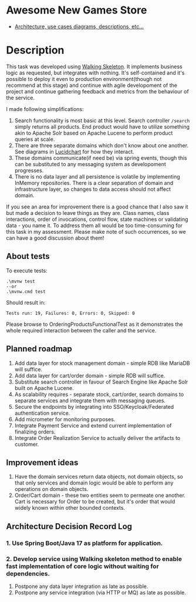 # Awesome New Games Store

- [Architecture, use cases diagrams, descriptions, etc...](https://lucid.app/documents/embedded/96433f6b-1c33-42f8-83c4-fd91e4b9bf1d?invitationId=inv_89fc0898-9909-44bb-8504-364d9ff65afe#)

# Description
This task was developed using [Walking Skeleton](https://wiki.c2.com/?WalkingSkeleton). It implements business logic as requested,
but integrates with nothing. It's self-contained and it's possible to deploy it even to production environment(though not recommend at this stage)
and continue with agile developoment of the project and continue gathering feedback and metrics from the behaviour of the service.

I made following simplifications:
1. Search functionality is most basic at this level. Search controller `/search` simply returns all products. 
End product would have to utilize something akin to Apache Solr based on Apache Lucene to perform product queries at scale.
2. There are three separate domains which don't know about one another. 
See diagrams in [Lucidchart]((https://lucid.app/documents/embedded/96433f6b-1c33-42f8-83c4-fd91e4b9bf1d?invitationId=inv_89fc0898-9909-44bb-8504-364d9ff65afe#)) for how they interact.
3. These domains communicate(if need be) via spring events, though this can be substituted to any messaging system as developoment progresses.
4. There is no data layer and all persistence is volatile by implementing InMemory repositories. There is a clear separation of domain and infrastructure layer, 
so changes to data access should not affect domain. 

If you see an area for improvement there is a good chance that I also saw it but made a decision to leave things as they are. 
Class names, class interactions, order of invocations, control flow, state machines or validating data - you name it. 
To address them all would be too time-consuming for this task in my assessment.
Please make note of such occurrences, so we can have a good discussion about them!

## About tests

To execute tests:

```
.\mvnw test
--or
.\mvnw.cmd test
```

Should result in:

```
Tests run: 19, Failures: 0, Errors: 0, Skipped: 0
```

Please browse to OrderingProductsFunctionalTest as it demonstrates the whole required interaction between the caller and the service.

## Planned roadmap
1. Add data layer for stock management domain - simple RDB like MariaDB will suffice.
2. Add data layer for cart/order domain - simple RDB will suffice.
3. Substitute search controller in favour of Search Engine like Apache Solr built on Apache Lucene.
4. As scalability requires - separate stock, cart/order, search domains to separate services and integrate them with messaging queues.
5. Secure the endpoints by integrating into SSO/Keycloak/Federated authentication service.
6. Add micrometer for monitoring purposes.
7. Integrate Payment Service and extend current implementation of finalizing orders.
8. Integrate Order Realization Service to actually deliver the artifacts to customer.

## Improvement ideas
1. Have the domain services return data objects, not domain objects, so that only services and domain logic would be able to perform any operations on domain objects.
2. Order/Cart domain - these two entities seem to permeate one another. Cart is necessary for Order to be created, but it's order that would widely known within other bounded contexts.

## Architecture Decision Record Log

### 1. Use Spring Boot/Java 17 as platform for application.
### 2. Develop service using Walking skeleton method to enable fast implementation of core logic without waiting for dependencies. 
1. Postpone any data layer integration as late as possible.
2. Postpone any service integration (via HTTP or MQ) as late as possible.

